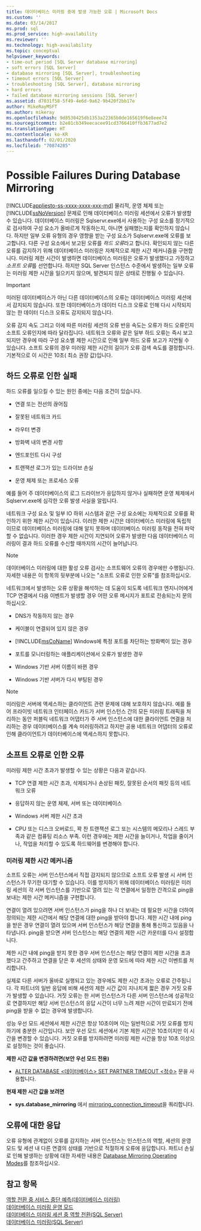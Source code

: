 ```yaml
---
title: 데이터베이스 미러링 중에 발생 가능한 오류 | Microsoft Docs
ms.custom: ''
ms.date: 03/14/2017
ms.prod: sql
ms.prod_service: high-availability
ms.reviewer: ''
ms.technology: high-availability
ms.topic: conceptual
helpviewer_keywords:
- time-out period [SQL Server database mirroring]
- soft errors [SQL Server]
- database mirroring [SQL Server], troubleshooting
- timeout errors [SQL Server]
- troubleshooting [SQL Server], database mirroring
- hard errors
- failed database mirroring sessions [SQL Server]
ms.assetid: d7031f58-5f49-4e6d-9a62-9b420f2bb17e
author: MikeRayMSFT
ms.author: mikeray
ms.openlocfilehash: 9d8530425db1353a22365b0de165619f6e8eee74
ms.sourcegitcommit: b2e81cb349eecacee91cd3766410ffb3677ad7e2
ms.translationtype: HT
ms.contentlocale: ko-KR
ms.lasthandoff: 02/01/2020
ms.locfileid: "70874285"
---
```

# <a name="possible-failures-during-database-mirroring"></a>Possible Failures During Database Mirroring
[!INCLUDE[appliesto-ss-xxxx-xxxx-xxx-md](../../includes/appliesto-ss-xxxx-xxxx-xxx-md.md)]
  물리적, 운영 체제 또는 [!INCLUDE[ssNoVersion](../../includes/ssnoversion-md.md)] 문제로 인해 데이터베이스 미러링 세션에서 오류가 발생할 수 있습니다. 데이터베이스 미러링은 Sqlservr.exe에서 사용하는 구성 요소를 정기적으로 검사하여 구성 요소가 올바르게 작동하는지, 아니면 실패했는지를 확인하지 않습니다. 하지만 일부 오류 유형의 경우 영향을 받는 구성 요소가 Sqlservr.exe에 오류를 보고합니다. 다른 구성 요소에서 보고된 오류를 *하드 오류*라고 합니다. 확인되지 않는 다른 오류를 감지하기 위해 데이터베이스 미러링은 자체적으로 제한 시간 메커니즘을 구현합니다. 미러링 제한 시간이 발생하면 데이터베이스 미러링은 오류가 발생했다고 가정하고 *소프트 오류*를 선언합니다. 하지만 SQL Server 인스턴스 수준에서 발생하는 일부 오류는 미러링 제한 시간을 일으키지 않으며, 발견되지 않은 상태로 진행될 수 있습니다.  
  
> [!IMPORTANT]  
>  미러된 데이터베이스가 아닌 다른 데이터베이스의 오류는 데이터베이스 미러링 세션에서 감지되지 않습니다. 또한 데이터베이스가 데이터 디스크 오류로 인해 다시 시작되지 않는 한 데이터 디스크 오류도 감지되지 않습니다.  
  
 오류 감지 속도 그리고 이에 따른 미러링 세션의 오류 반응 속도는 오류가 하드 오류인지 소프트 오류인지에 따라 달라집니다. 네트워크 오류와 같은 일부 하드 오류는 즉시 보고되지만 경우에 따라 구성 요소별 제한 시간으로 인해 일부 하드 오류 보고가 지연될 수 있습니다. 소프트 오류의 경우 미러링 제한 시간의 길이가 오류 검색 속도를 결정합니다. 기본적으로 이 시간은 10초( 최소 권장 값)입니다.  
  
## <a name="failures-due-to-hard-errors"></a>하드 오류로 인한 실패  
 하드 오류를 일으킬 수 있는 원인 중에는 다음 조건이 있습니다.  
  
-   연결 또는 전선의 끊어짐  
  
-   잘못된 네트워크 카드  
  
-   라우터 변경  
  
-   방화벽 내의 변경 사항  
  
-   엔드포인트 다시 구성  
  
-   트랜잭션 로그가 있는 드라이브 손실  
  
-   운영 체제 또는 프로세스 오류  
  
 예를 들어 주 데이터베이스의 로그 드라이브가 응답하지 않거나 실패하면 운영 체제에서 Sqlservr.exe에 심각한 오류 발생 사실을 알립니다.  
  
 네트워크 구성 요소 및 일부 IO 하위 시스템과 같은 구성 요소에는 자체적으로 오류를 확인하기 위한 제한 시간이 있습니다. 이러한 제한 시간은 데이터베이스 미러링에 독립적이므로 데이터베이스 미러링에 대해 알지 못하며 데이터베이스 미러링 동작을 전혀 파악할 수 없습니다. 이러한 경우 제한 시간이 지연되어 오류가 발생한 다음 데이터베이스 미러링이 결과 하드 오류를 수신할 때까지의  시간이 늘어납니다.  
  
> [!NOTE]  
>  데이터베이스 미러링에 대한 활성 오류 검사는 소프트웨어 오류의 경우에만 수행됩니다. 자세한 내용은 이 항목의 뒷부분에 나오는 "소프트 오류로 인한 오류"를 참조하십시오.  
  
 네트워크에서 발생하는 오류 상황을 해석하는 데 도움이 되도록 네트워크 엔지니어에게 TCP 연결에서 다음 이벤트가 발생할 경우 어떤 오류 메시지가 포트로 전송되는지 문의하십시오.  
  
-   DNS가 작동하지 않는 경우  
  
-   케이블이 연결되어 있지 않은 경우  
  
-   [!INCLUDE[msCoName](../../includes/msconame-md.md)] Windows에 특정 포트를 차단하는 방화벽이 있는 경우  
  
-   포트를 모니터링하는 애플리케이션에서 오류가 발생한 경우  
  
-   Windows 기반 서버 이름이 바뀐 경우  
  
-   Windows 기반 서버가 다시 부팅된 경우  
  
> [!NOTE]  
>  미러링은 서버에 액세스하는 클라이언트 관련 문제에 대해 보호하지 않습니다. 예를 들어 프라이빗 네트워크 인터페이스 카드가 서버 인스턴스 간의 모든 미러링 트래픽을 처리하는 동안 퍼블릭 네트워크 어댑터가 주 서버 인스턴스에 대한 클라이언트 연결을 처리하는 경우 데이터베이스를 계속 미러링하려고 하지만 공용 네트워크 어댑터의 오류로 인해 클라이언트가 데이터베이스에 액세스하지 못합니다.  
  
## <a name="failures-due-to-soft-errors"></a>소프트 오류로 인한 오류  
 미러링 제한 시간 초과가 발생할 수 있는 상황은 다음과 같습니다.  
  
-   TCP 연결 제한 시간 초과, 삭제되거나 손상된 패킷, 잘못된 순서의 패킷 등의 네트워크 오류  
  
-   응답하지 않는 운영 체제, 서버 또는 데이터베이스  
  
-   Windows 서버 제한 시간 초과  
  
-   CPU 또는 디스크 오버로드, 꽉 찬 트랜잭션 로그 또는 시스템의 메모리나 스레드 부족과 같은 컴퓨팅 리소스 부족. 이런 경우에는 제한 시간을 늘이거나, 작업을 줄이거나, 작업을 처리할 수 있도록 하드웨어를 변경해야 합니다.  
  
### <a name="the-mirroring-time-out-mechanism"></a>미러링 제한 시간 메커니즘  
 소프트 오류는 서버 인스턴스에서 직접 감지되지 않으므로 소프트 오류 발생 시 서버 인스턴스가 무기한 대기할 수 있습니다. 이를 방지하기 위해 데이터베이스 미러링은 미러링 세션의 각 서버 인스턴스를 기반으로 열려 있는 각 연결에서 일정한 간격으로 ping을 보내는 제한 시간 메커니즘을 구현합니다.  
  
 연결이 열려 있으려면 서버 인스턴스가 ping을 하나 더 보내는 데 필요한 시간을 더하여 정의되는 제한 시간에서 해당 연결에 대한 ping을 받아야 합니다. 제한 시간 내에 ping을 받은 경우 연결이 열려 있으며 서버 인스턴스가 해당 연결을 통해 통신하고 있음을 나타냅니다. ping을 받으면 서버 인스턴스는 해당 연결의 제한 시간 카운터를 다시 설정합니다.  
  
 제한 시간 내에 ping을 받지 못한 경우 서버 인스턴스는 해당 연결이 제한 시간을 초과했다고 간주하고 연결을 닫은 후 세션의 상태와 운영 모드에 따라 제한 시간 이벤트를 처리합니다.  
  
 실제로 다른 서버가 올바로 실행되고 있는 경우에도 제한 시간 초과는 오류로 간주됩니다. 각 파트너의 일반 응답에 비해 세션의 제한 시간 값이 지나치게 짧은 경우 거짓 오류가 발생할 수 있습니다. 거짓 오류는 한 서버 인스턴스가 다른 서버 인스턴스에 성공적으로 연결하지만 해당 서버 인스턴스의 응답 시간이 너무 느려 제한 시간이 만료되기 전에 ping을 받을 수 없는 경우에 발생합니다.  
  
 성능 우선 모드 세션에서 제한 시간은 항상 10초이며 이는 일반적으로 거짓 오류를 방지하기에 충분한 시간입니다. 보안 우선 모드 세션에서 기본 제한 시간은 10초이지만 이 시간을 변경할 수 있습니다. 거짓 오류를 방지하려면 미러링 제한 시간을 항상 10초 이상으로 설정하는 것이 좋습니다.  
  
 **제한 시간 값을 변경하려면(보안 우선 모드 전용)**  
  
-   [ALTER DATABASE \<데이터베이스> SET PARTNER TIMEOUT \<정수>](../../t-sql/statements/alter-database-transact-sql.md) 문을 사용합니다.  
  
 **현재 제한 시간 값을 보려면**  
  
-   **sys.database_mirroring** 에서 [mirroring_connection_timeout](../../relational-databases/system-catalog-views/sys-database-mirroring-transact-sql.md)을 쿼리합니다.  
  
## <a name="responding-to-an-error"></a>오류에 대한 응답  
 오류 유형에 관계없이 오류를 감지하는 서버 인스턴스는 인스턴스의 역할, 세션의 운영 모드 및 세션 내 다른 연결의 상태를 기반으로 적절하게 오류에 응답합니다. 파트너 손실로 인해 발생하는 상황에 대한 자세한 내용은 [Database Mirroring Operating Modes](../../database-engine/database-mirroring/database-mirroring-operating-modes.md)를 참조하십시오.  
  
## <a name="see-also"></a>참고 항목  
 [역할 전환 중 서비스 중단 예측&#40;데이터베이스 미러링&#41;](../../database-engine/database-mirroring/estimate-the-interruption-of-service-during-role-switching-database-mirroring.md)   
 [데이터베이스 미러링 운영 모드](../../database-engine/database-mirroring/database-mirroring-operating-modes.md)   
 [데이터베이스 미러링 세션 중 역할 전환&#40;SQL Server&#41;](../../database-engine/database-mirroring/role-switching-during-a-database-mirroring-session-sql-server.md)   
 [데이터베이스 미러링&#40;SQL Server&#41;](../../database-engine/database-mirroring/database-mirroring-sql-server.md)  
  
  
